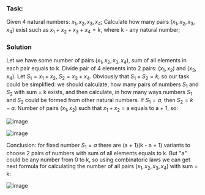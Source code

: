### Task:
Given 4 natural numbers: $x_1, x_2, x_3, x_4$;
Calculate how many pairs ($x_1, x_2, x_3, x_4$) exist such as $x_1 + x_2 + x_3 + x_4 = k$, where k - any natural number;

### Solution
Let we have some number of pairs ($x_1, x_2, x_3, x_4$), sum of all elements in each pair equals to k. 
Divide pair of 4 elements into 2 pairs: $(x_1, x_2)$ and $(x_3, x_4)$. Let $S_1 = x_1 + x_2$, $S_2 = x_3 + x_4$. Obviously that $S_1 + S_2 = k$, so our task could be simplified: we should calculate, how many pairs of numbers $S_1$ and $S_2$ with sum = k exists, and then calculate, in how many ways numbers $S_1$ and $S_2$ could be formed from other natural numbers.
If $S_1 = a$, then $S_2 = k - a$. Number of pairs $(x_1, x_2)$ such that $x_1 + x_2$ = a equals to a + 1, so:

![image](https://github.com/vladstudennikov/cpp-projects/assets/91913216/b43ad2ff-cbab-495d-9e17-c5186af6cc70)

![image](https://github.com/vladstudennikov/cpp-projects/assets/91913216/424dedd2-aa20-4f67-b912-a2fbc9b1b86e)

Conclusion: for fixed number $S_1 = a$ there are (a + 1)(k - a + 1) variants to choose 2 pairs of numbers with sum of all elements equals to k. But "a" could be any number from 0 to k, so using combinatoric laws we can get next formula for calculating  the number of all pairs ($x_1, x_2, x_3, x_4$) with sum = k:

![image](https://github.com/vladstudennikov/cpp-projects/assets/91913216/414bfd38-588e-441d-9010-58b71d0b354c)

